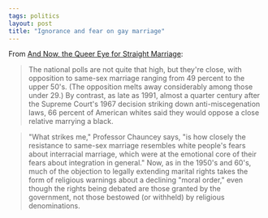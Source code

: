 ```yaml
---
tags: politics
layout: post
title: "Ignorance and fear on gay marriage"
---
```




From <a href="http://www.nytimes.com/2003/08/10/arts/10RICH.html">And Now, the Queer Eye for Straight Marriage</a>:

<blockquote>The national polls are not quite that high, but they're close, with opposition to same-sex marriage ranging from 49 percent to the upper 50's. (The opposition melts away considerably among those under 29.) By contrast, as late as 1991, almost a quarter century after the Supreme Court's 1967 decision striking down anti-miscegenation laws, 66 percent of American whites said they would oppose a close relative marrying a black.</blockquote>

<blockquote>"What strikes me," Professor Chauncey says, "is how closely the resistance to same-sex marriage resembles white people's fears about interracial marriage, which were at the emotional core of their fears about integration in general." Now, as in the 1950's and 60's, much of the objection to legally extending marital rights takes the form of religious warnings about a declining "moral order," even though the rights being debated are those granted by the government, not those bestowed (or withheld) by religious denominations.</blockquote>



